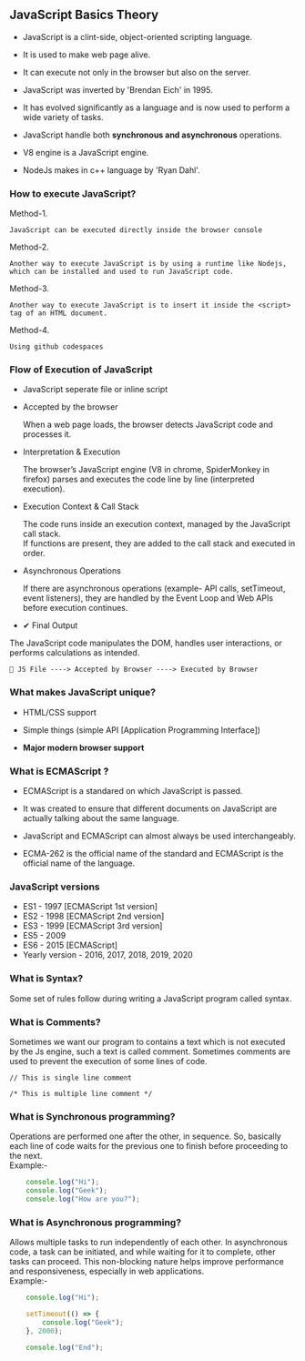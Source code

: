## JavaScript Basics Theory

- JavaScript is a clint-side, object-oriented scripting language.

- It is used to make web page alive.

- It can execute not only in the browser but also on the server.

- JavaScript was inverted by 'Brendan Eich' in 1995.

- It has evolved significantly as a language and is now used to perform a wide variety of tasks.

- JavaScript handle both <b>synchronous and asynchronous</b> operations.

- V8 engine is a JavaScript engine.

- NodeJs makes in c++ language by 'Ryan Dahl'.

### How to execute JavaScript?
Method-1. 

    JavaScript can be executed directly inside the browser console

Method-2. 

    Another way to execute JavaScript is by using a runtime like Nodejs, which can be installed and used to run JavaScript code.

Method-3.

    Another way to execute JavaScript is to insert it inside the <script> tag of an HTML document.

Method-4. 

    Using github codespaces

### Flow of Execution of JavaScript

- JavaScript seperate file or inline script

- Accepted by the browser

    When a web page loads, the browser detects JavaScript code and processes it.

- Interpretation & Execution

    The browser’s JavaScript engine (V8 in chrome, SpiderMonkey in firefox) parses and executes the code line by line (interpreted execution).

- Execution Context & Call Stack

    The code runs inside an execution context, managed by the JavaScript call stack. 
    <br>
    If functions are present, they are added to the call stack and executed in order.

- Asynchronous Operations

    If there are asynchronous operations (example- API calls, setTimeout, event listeners), they are handled by the Event Loop and Web APIs before execution continues.

- ✔ Final Output

The JavaScript code manipulates the DOM, handles user interactions, or performs calculations as intended.

    📁 JS File ----> Accepted by Browser ----> Executed by Browser

### What makes JavaScript unique?

- HTML/CSS support

- Simple things (simple API [Application Programming Interface])

- <b>Major modern browser support</b>

### What is ECMAScript ?

- ECMAScript is a standared on which JavaScript is passed. 

- It was created to ensure that different documents on JavaScript are actually talking about the same language.

- JavaScript and ECMAScript can almost always be used interchangeably.

- ECMA-262 is the official name of the standard and ECMAScript is the official name of the language.

### JavaScript versions
- ES1 - 1997 [ECMAScript 1st version]
- ES2 - 1998 [ECMAScript 2nd version]
- ES3 - 1999 [ECMAScript 3rd version]
- ES5 - 2009 
- ES6 - 2015 [ECMAScript]
- Yearly version - 2016, 2017, 2018, 2019, 2020

### What is Syntax?
Some set of rules follow during writing a JavaScript program called syntax.  

### What is Comments?
Sometimes we want our program to contains a text which is not executed by the Js engine, such a text is called comment. Sometimes comments are used to prevent the execution of some lines of code.

    // This is single line comment

    /* This is multiple line comment */

### What is Synchronous programming?

Operations are performed one after the other, in sequence. So, basically each line of code waits for the previous one to finish before proceeding to the next. 
<br>
Example:- 

```javascript
    console.log("Hi");
    console.log("Geek");
    console.log("How are you?");
```
    

### What is Asynchronous programming?
Allows multiple tasks to run independently of each other. In asynchronous code, a task can be initiated, and while waiting for it to complete, other tasks can proceed. This non-blocking nature helps improve performance and responsiveness, especially in web applications.
<br>
Example:- 

```javascript
    console.log("Hi");

    setTimeout(() => {
        console.log("Geek");
    }, 2000);

    console.log("End");
```
